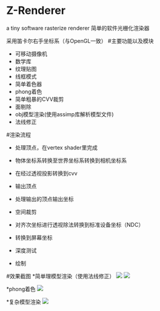 # Z-Renderer
a tiny software rasterize renderer 
简单的软件光栅化渲染器

采用笛卡尔右手坐标系（与OpenGL一致）
#主要功能以及模块
* 可移动摄像机
* 数学库
* 纹理贴图
* 线框模式
* 简单着色器
* phong着色
* 简单粗暴的CVV裁剪
* 面剔除
* obj模型渲染(使用assimp库解析模型文件)
* 法线修正

#渲染流程

* 处理顶点，在vertex shader里完成
* 物体坐标系转换至世界坐标系转换到相机坐标系
* 在经过透视投影转换到cvv
* 输出顶点

* 处理输出的顶点输出坐标
* 空间裁剪
* 对齐次坐标进行透视除法转换到标准设备坐标（NDC）
* 转换到屏幕坐标
* 深度测试
* 绘制

#效果截图
*简单理模型渲染（使用法线修正）
![](https://github.com/FaithZL/Z-Renderer/tree/master/Z-Renderer/res/pic/cow.jpg)
![](https://github.com/FaithZL/Z-Renderer/tree/master/Z-Renderer/res/pic/teapot.jpg)

*phong着色
![](https://github.com/FaithZL/Z-Renderer/tree/master/Z-Renderer/res/pic/phong.jpg)

*复杂模型渲染
![](https://github.com/FaithZL/Z-Renderer/tree/master/Z-Renderer/res/pic/model.jpg)